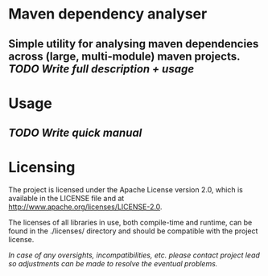 Maven dependency analyser
=======================================
Simple utility for analysing maven dependencies across (large, multi-module) maven projects.
*TODO Write full description + usage*
---

Usage
======
*TODO Write quick manual*
---

Licensing
==========
The project is licensed under the Apache License version 2.0, which is available in the LICENSE file and at http://www.apache.org/licenses/LICENSE-2.0.

The licenses of all libraries in use, both compile-time and runtime, can be found in the ./licenses/ directory and should be compatible with the project license.

*In case of any oversights, incompatibilities, etc. please contact project lead so adjustments can be made to resolve the eventual problems.*